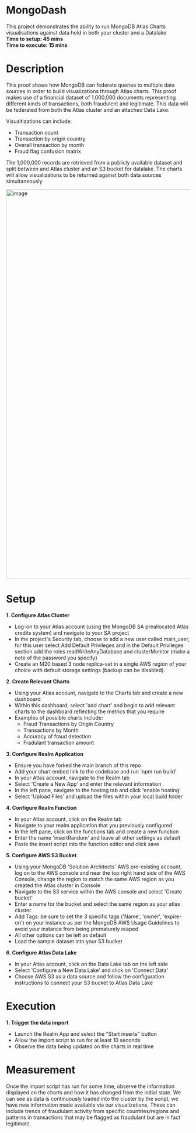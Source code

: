 # MongoDash
This project demonstrates the ability to run MongoDB Atlas Charts visualisations against data held in both your cluster and a Datalake  
**Time to setup: 45 mins**  
**Time to execute: 15 mins**  

# Description
This proof shows how MongoDB can federate queries to multiple data sources in order to build visualizations through Atlas charts. This proof makes use of a financial dataset of 1,000,000 documents representing different kinds of transactions, both fraudulent and legitimate. This data will be federated from both the Atlas cluster and an attached Data Lake.  

Visualtizations can include:
- Transaction count
- Transaction by origin country 
- Overall transaction by month
- Fraud flag confusion matrix  

The 1,000,000 records are retrieved from a publicly available dataset and split between and Atlas cluster and an S3 bucket for datalake. The charts will allow visualizations to be returned against both data sources simultaneously

<img width="1063" alt="image" src="https://user-images.githubusercontent.com/100958794/166856793-2b8130ed-b419-42b9-90c2-b2709b67a3bc.png">



# Setup
**1. Configure Atlas Cluster**
- Log-on to your Atlas account (using the MongoDB SA preallocated Atlas credits system) and navigate to your SA project
- In the project's Security tab, choose to add a new user called main_user, for this user select Add Default Privileges and in the Default Privileges section add the roles readWriteAnyDatabase and clusterMonitor (make a note of the password you specify)
- Create an M20 based 3 node replica-set in a single AWS region of your choice with default storage settings (backup can be disabled).

**2. Create Relevant Charts**
- Using your Atlas account, navigate to the Charts tab and create a new dashboard
- Within this dashboard, select 'add chart' and begin to add relevant charts to the dashboard reflecting the metrics that you require 
- Examples of possible charts include: 
  - Fraud Transactions by Origin Country
  - Transactions by Month
  - Accuracy of fraud detection
  - Fradulant transaction amount


**3. Configure Realm Application**
- Ensure you have forked the main branch of this repo
- Add your chart embed link to the codebase and run 'npm run build'
- In your Atlas account, navigate to the Realm tab
- Select 'Create a New App' and enter the relevant information
- In the left pane, navigate to the hosting tab and click 'enable hosting'
- Select 'Upload Files' and upload the files within your local build folder 

**4. Configure Realm Function**
- In your Atlas account, click on the Realm tab
- Navigate to your realm application that you previously configured
- In the left pane, click on the functions tab and create a new function
- Enter the name 'insertRandom' and leave all other settings as default
- Paste the insert script into the function editor and click save

**5. Configure AWS S3 Bucket**
- Using your MongoDB 'Solution Architects' AWS pre-existing account, log on to the AWS console and near the top right hand side of the AWS Console, change the region to match the same AWS region as you created the Atlas cluster in Console
- Navigate to the S3 service within the AWS console and select 'Create bucket'
- Enter a name for the bucket and select the same region as your atlas cluster
- Add Tags: be sure to set the 3 specific tags ('Name', 'owner', 'expire-on') on your instance as per the MongoDB AWS Usage Guidelines to avoid your instance from being prematurely reaped
- All other options can be left as default  
- Load the sample dataset into your S3 bucket

**6. Configure Atlas Data Lake**
- In your Atlas account, click on the Data Lake tab on the left side
- Select 'Configure a New Data Lake' and click on 'Connect Data'
- Choose AWS S3 as a data source and follow the configuration instructions to connect your S3 bucket to Atlas Data Lake



# Execution
**1. Trigger the data import**
- Launch the Realm App and select the "Start inserts" button
- Allow the import script to run for at least 10 seconds
- Observe the data being updated on the charts in real time 


# Measurement
Once the import script has run for some time, observe the information displayed on the charts and how it has changed from the initial state. We can see as data is continuously loaded into the cluster by the script, we have new information made available via our visualizations. These can include trends of fraudulant activity from specific countries/regions and patterns in transactions that may be flagged as fraudulant but are in fact legitimate. 


